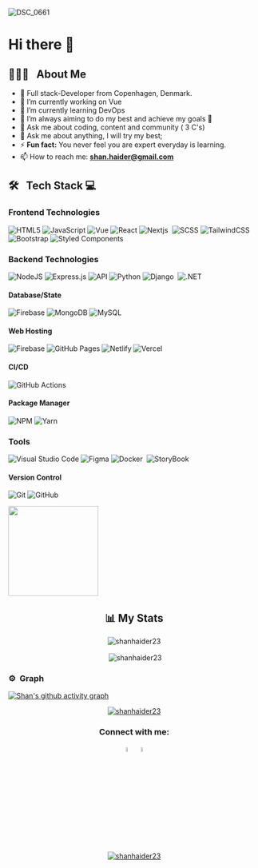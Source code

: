 


![DSC_0661](https://github.com/user-attachments/assets/4e4fa6d6-9330-4908-a123-1af16f457147)

# Hi there 👋 


## 👨🏻‍💻 &nbsp; About Me
- 🚀 Full stack-Developer  from Copenhagen, Denmark. 
- 🔭 I’m currently working on Vue 
- 🌱 I’m currently learning DevOps
- 👯 I’m always aiming to do my best and achieve my goals  🤝
- 💬 Ask me about coding, content and community ( 3 C's)
- 💬 Ask me about anything, I will try my best;<br>
-  ⚡️ <strong>Fun fact:</strong> You never feel you are expert everyday is learning.<br>
-   📫 How to reach me: <strong>shan.haider@gmail.com</strong>

  
## 🛠 &nbsp; Tech Stack 💻

### Frontend Technologies
 
![HTML5](https://img.shields.io/badge/-HTML5-000?style=for-the-badge&logo=html5)
![JavaScript](https://img.shields.io/badge/-JavaScript-000?style=for-the-badge&logo=javascript)
![Vue](https://img.shields.io/badge/-VueJS-000?style=for-the-badge&logo=react)
![React](https://img.shields.io/badge/-ReactJS-000?style=for-the-badge&logo=react)
![Nextjs](https://img.shields.io/badge/-NextJS-000?style=for-the-badge&logo=nextjs)&nbsp; 
![SCSS](https://img.shields.io/badge/-SCSS-000?style=for-the-badge&logo=scss) 
![TailwindCSS](https://img.shields.io/badge/-TailwindCSS-000?style=for-the-badge&logo=tailwind-css)
![Bootstrap](https://img.shields.io/badge/-Bootstrap-000?style=for-the-badge&logo=bootstrap)
![Styled Components](https://img.shields.io/badge/Styled%20components-000?logo=styled-components&logoColor=12&style=for-the-badge)

 
### Backend Technologies
![NodeJS](https://img.shields.io/badge/-NodeJS-000?style=for-the-badge&logo=node.js&logoColor=pink)
![Express.js](https://img.shields.io/badge/-ExpressJS-000?style=for-the-badge&logo=express)
![API](https://img.shields.io/badge/-API-000?style=for-the-badge&logo=fastapi)
![Python](https://img.shields.io/badge/-python-000?style=for-the-badge&logo=python)
![Django](https://img.shields.io/badge/-Django-000?style=for-the-badge&logo=django)&nbsp;
![.NET](https://img.shields.io/badge/-.net-000?style=for-the-badge&logo=.net)&nbsp;
  
#### Database/State
![Firebase](https://img.shields.io/badge/-Firebase-000?style=for-the-badge&logo=firebase)
![MongoDB](https://img.shields.io/badge/-MongoDB-000?style=for-the-badge&logo=mongodb)
![MySQL](https://img.shields.io/badge/-mysql-000?style=for-the-badge&logo=mysql)&nbsp;

#### Web Hosting
![Firebase](https://img.shields.io/badge/-Firebase-000?style=for-the-badge&logo=firebase)
![GitHub Pages](https://img.shields.io/badge/-GitHub%20Pages-000?style=for-the-badge&logo=github)
![Netlify](https://img.shields.io/badge/-Netlify-000?style=for-the-badge&logo=netlify)
![Vercel](https://img.shields.io/badge/-Vercel-000?style=for-the-badge&logo=vercel)

#### CI/CD
![GitHub Actions](https://img.shields.io/badge/-github%20actions-000?style=for-the-badge&logo=githubactions)

#### Package Manager
![NPM](https://img.shields.io/badge/-NPM-000?style=for-the-badge&logo=npm)
![Yarn](https://img.shields.io/badge/-yarn-000?style=for-the-badge&logo=yarn)

### Tools

![Visual Studio Code](https://img.shields.io/badge/-Visual%20Studio%20Code-000?style=for-the-badge&logo=visual-studio-code&logoColor=007ACC)
![Figma](https://img.shields.io/badge/-Figma-000?style=for-the-badge&logo=figma)
![Docker](https://img.shields.io/badge/-Docker-000?style=for-the-badge&logo=docker)&nbsp;
![StoryBook](https://img.shields.io/badge/-StoryBook-000?style=for-the-badge&logo=storybook)&nbsp;
 
 #### Version Control
![Git](https://img.shields.io/badge/-Git-000?style=for-the-badge&logo=git)
![GitHub](https://img.shields.io/badge/-GitHub-000?style=for-the-badge&logo=github)

 <p align="left"> 
 <a href="https://github.com/shanhaider23">
  <img height="180em" src="https://github-readme-stats-eight-theta.vercel.app/api/top-langs/?username=shanhaider23&layout=compact&langs_count=8&theme=algolia"/>
 </a> 
</p>

 <h2 align="center">📊 My Stats</h2>
<!-- Contributions -->

<p align="center"><img align="center" src="https://github-readme-streak-stats.herokuapp.com/?user=shanhaider23" alt="shanhaider23" /></p>

<!-- Github stats -->

<p align="center">&nbsp;<img align="center" src="https://github-readme-stats.vercel.app/api?username=shanhaider23&show_icons=true&locale=en" alt="shanhaider23" /></p> 
 





### ⚙️ &nbsp;Graph

[![Shan's github activity graph](https://github-readme-activity-graph.vercel.app/graph?username=shanhaider23&bg_color=ffffff&color=333333&line=333333&point=0dc200&area=true&hide_border=true)](https://github.com/shanhaider23/github-readme-activity-graph)
<p align="center"> <a href="https://github.com/ryo-ma/github-profile-trophy"><img src="https://github-profile-trophy.vercel.app/?username=shanhaider23&theme=onedark" alt="shanhaider23" /></a> </p>                                                                                         
                                                                                           

  <div>

 </div>


<h3 align="center">Connect with me:</h3>
<p align="center">
<a href="https://www.linkedin.com/in/shan-e-haider-bukhari-66316526/" target="_blank"><img src="https://upload.wikimedia.org/wikipedia/commons/thumb/c/c9/Linkedin.svg/1200px-Linkedin.svg.png"
' alt='LinkedIn' width="5%"></a>
<a href="https://haider-portfolio.vercel.app/" target="_blank" ><img src ="https://encrypted-tbn0.gstatic.com/images?q=tbn:ANd9GcQymJUKmmNHlaQcawVMWJi_twnNRVQYDehSXA&usqp=CAU" alt="Potfolio logo" width="5%" title='Potfolio'/>
</p>  
<p align="center"> <img src="https://komarev.com/ghpvc/?username=shanhaider23&label=Profile%20views&color=0e75b6&style=flat" alt="shanhaider23" /> </p> 

